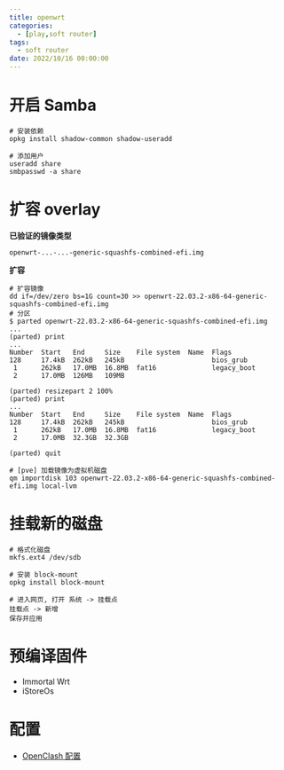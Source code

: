 ```yaml
---
title: openwrt
categories: 
  - [play,soft router]
tags:
  - soft router
date: 2022/10/16 00:00:00
---
```


# 开启 Samba

```shell
# 安装依赖
opkg install shadow-common shadow-useradd

# 添加用户
useradd share
smbpasswd -a share
```

# 扩容 overlay

**已验证的镜像类型**

```shell
openwrt-...-...-generic-squashfs-combined-efi.img
```

**扩容**

```shell
# 扩容镜像
dd if=/dev/zero bs=1G count=30 >> openwrt-22.03.2-x86-64-generic-squashfs-combined-efi.img
# 分区
$ parted openwrt-22.03.2-x86-64-generic-squashfs-combined-efi.img
...
(parted) print
...
Number  Start   End     Size    File system  Name  Flags
128     17.4kB  262kB   245kB                      bios_grub
 1      262kB   17.0MB  16.8MB  fat16              legacy_boot
 2      17.0MB  126MB   109MB

(parted) resizepart 2 100%
(parted) print
...
Number  Start   End     Size    File system  Name  Flags
128     17.4kB  262kB   245kB                      bios_grub
 1      262kB   17.0MB  16.8MB  fat16              legacy_boot
 2      17.0MB  32.3GB  32.3GB

(parted) quit

# [pve] 加载镜像为虚拟机磁盘
qm importdisk 103 openwrt-22.03.2-x86-64-generic-squashfs-combined-efi.img local-lvm
```

# 挂载新的磁盘

```shell
# 格式化磁盘
mkfs.ext4 /dev/sdb

# 安装 block-mount
opkg install block-mount

# 进入网页, 打开 系统 -> 挂载点
挂载点 -> 新增
保存并应用
```

# 预编译固件

- Immortal Wrt
- iStoreOs

# 配置

- [OpenClash 配置](https://www.youtube.com/watch?v=s84CWgKus4U&t=514s)
